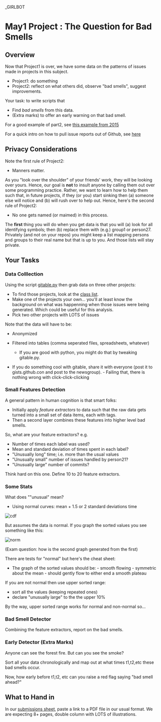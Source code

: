 _GIRLBOT


# May1 Project : The Question for Bad Smells


## Overview


Now that Project1 is over, we have some data on the patterns of issues
made in projects in this subject.

-  Project1: do something
-   Project2: reflect on what others did, observe "bad smells", suggest
    improvements.


Your task: to write scripts that

-   Find *bad smells* from this data.
-   (Extra marks) to offer an early warning on that bad smell.


For a good example of part2,  see [this example from 2015](https://github.com/CSC510-2015-Axitron/project2)

For a quick intro on how to pull issue reports out of Github, see [here](https://gist.github.com/timm/a87fff1d8f0210372f26)

Privacy Considerations
----------------------

Note the first rule of Project2:

-   Manners matter.

As you "look over the shoulder" of your friends' work, they will be
looking over yours. Hence, our goal is **not** to insult anyone by
calling them out over some programming practice. Rather, we want to
learn how to help them such that, in future projects, if they (or you)
start sinking then (a) someone else will notice and (b) will rush over
to help out. Hence, here's the second rule of Project2:

-   No one gets named (or maimed) in this process.

The **first** thing you will do when you get data is that you will (a)
look for all identifying symbols; then (b) replace them with (e.g.)
group1 or person27. Privately (and not on your repos) you might keep a
list mapping persons and groups to their real name but that is up to
you. And those lists will stay private.

## Your Tasks


### Data Colllection

Using the script
[gitable.py](https://gist.github.com/timm/a87fff1d8f0210372f26) then
grab data on three other projects:

-   To find those projects, look at the [class
    list](https://goo.gl/xVW0tN).
-   Make one of the projects your own... you'll at least know the
    background on what was happenning when those issues were being
    generated. Which could be useful for this analysis.
-   Pick two other projects with LOTS of issues

Note that the data will have to be:

-   Anonymized
-   Filtered into tables (comma seperated files, spreadsheets, whatever)
    -   If you are good with python, you might do that by tweaking
    gitable.py.

  -   If you do something cool with gitable, share it with
            everyone (post it to gists.github.con and post to the
            newsgroup).
    -   Failing that, there is nothing wrong with click-click-clicking

### Small Features Detection

A general pattern in human cognition is that smart folks:

-   Initially apply *feature extractors* to data such that the raw data
    gets turned into a small set of data items, each with tags.
-   Then a second layer combines these features into higher level bad
    smells.

So, what are your feature extractors? e.g.

-   Number of times each label was used?
-   Mean and standard deviation of times spent in each label?
-   "Unusually long" time; i.e. more than the usual values
-   "Unusually small" number of issues handled by person21?
-   "Unusually large" number of commits?

Think hard on this one. Define 10 to 20 feature extractors.

### Some Stats

What does ""unusual" mean?

- Using normal curves:  mean + 1.5 or 2 standard deviations time

![cdf](https://www.ibm.com/developerworks/mydeveloperworks/blogs/RationalBAO/resource/BLOGS_UPLOADED_IMAGES/ScreenShot2012-04-15at10.43.32AM.png)

But assumes the data is normal. If you graph the sorted values you see something like this:

![norm](https://upload.wikimedia.org/wikipedia/commons/thumb/c/ca/Normal_Distribution_CDF.svg/720px-Normal_Distribution_CDF.svg.png)

(Exam question: how is the second graph generated from the first)

There are tests for "normal" but here's the cheat sheet:

- The graph of the sorted values should be:
      - smooth flowing
      - symmetric about the mean
      - should gently flow to either end a smooth plateau

If you are not normal then use upper sorted range:

- sort all the values (keeping repeated ones)
- declare "unusually large" to the the upper 10%

By the way, upper sorted range works for normal and non-normal so...

### Bad Smell Detector

Combining the feature extractors, report on the bad smells.

### Early Detector (Extra Marks)

Anyone can see the forest fire. But can you see the smoke?

Sort all your data chronologically and map out at what times t1,t2,etc
these bad smells occur.

Now, how early before t1,t2, etc can you raise a red flag saying "bad
smell ahead?"

## What to Hand in

In our [submissions sheet](https://goo.gl/xVW0tN),
paste a link to a PDF file in our usual format. We
are expecting 8+ pages, double column with LOTS of
illustrations. 

